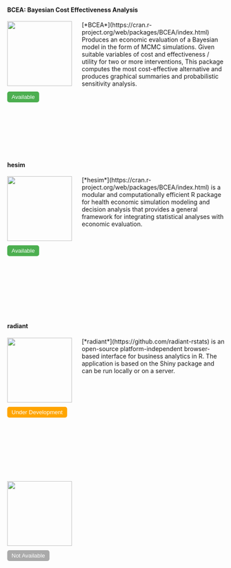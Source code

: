 #### BCEA: Bayesian Cost Effectiveness Analysis
<img align="left" src="/health_economics_R_packages/hex_files/BCEA.png" width="150" style="padding-right: 20px;">
[*BCEA*](https://cran.r-project.org/web/packages/BCEA/index.html)
Produces an economic evaluation of a Bayesian model in the form of MCMC simulations. Given suitable variables of cost and effectiveness / utility for two or more interventions, This package computes the most cost-effective alternative and produces graphical summaries and probabilistic sensitivity analysis.  

<div style="clear: both;"></div>
<button style="margin-top: 10px; background-color: #4CAF50; color: white; padding: 5px 10px; border: none; border-radius: 5px;">Available</button>

<br><br><br><br><br><br>

#### hesim
<img align="left" src="/health_economics_R_packages/hex_files/hesim.png" width="150" style="padding-right: 20px;">
[*hesim*](https://cran.r-project.org/web/packages/BCEA/index.html) is a modular and computationally efficient R package for health economic simulation modeling and decision analysis that provides a general framework for integrating statistical analyses with economic evaluation.

<div style="clear: both;"></div>
<button style="margin-top: 10px; background-color: #4CAF50; color: white; padding: 5px 10px; border: none; border-radius: 5px;">Available</button>

<br><br><br><br><br><br><br>

#### radiant
<img align="left" src="/health_economics_R_packages/hex_files/radiant.png" width="150" style="padding-right: 20px;">
[*radiant*](https://github.com/radiant-rstats) is an open-source platform-independent browser-based interface for business analytics in R. The application is based on the Shiny package and can be run locally or on a server.

<div style="clear: both;"></div>
<button style="margin-top: 10px; background-color: orange; color: white; padding: 5px 10px; border: none; border-radius: 5px;">Under Development</button>

<br><br><br><br><br><br><br>

<img align="left" src="/health_economics_R_packages/hex_files/badge-not-available.png" width="150" style="padding-right: 20px;">
<div style="clear: both;"></div>
<button style="margin-top: 10px; background-color: #aaa; color: white; padding: 5px 10px; border: none; border-radius: 5px;">Not Available</button>
